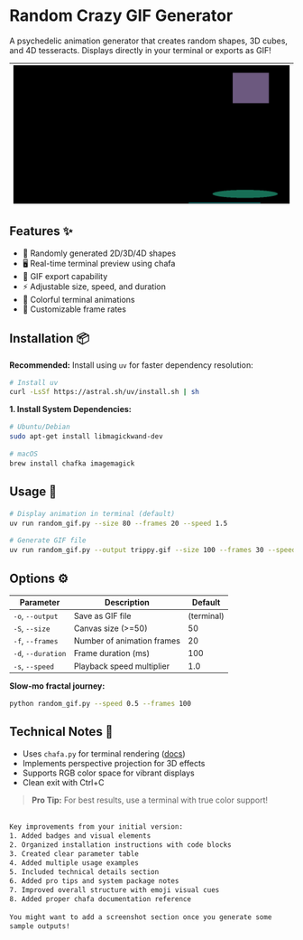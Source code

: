 # Random Crazy GIF Generator 

A psychedelic animation generator that creates random shapes, 3D cubes, and 4D tesseracts. Displays directly in your terminal or exports as GIF!


|![demo](out.gif)| 
|--------------------|

## Features ✨

- 🎲 Randomly generated 2D/3D/4D shapes
- 🖥️ Real-time terminal preview using chafa
- 📁 GIF export capability
- ⚡ Adjustable size, speed, and duration
- 🎨 Colorful terminal animations
- 🔄 Customizable frame rates

## Installation 📦

**Recommended:** Install using `uv` for faster dependency resolution:

```bash
# Install uv
curl -LsSf https://astral.sh/uv/install.sh | sh
```
**1. Install System Dependencies:**

```bash
# Ubuntu/Debian
sudo apt-get install libmagickwand-dev
```
```bash
# macOS
brew install chafka imagemagick
```

## Usage 🚀
```bash
# Display animation in terminal (default)
uv run random_gif.py --size 80 --frames 20 --speed 1.5
```
```bash
# Generate GIF file
uv run random_gif.py --output trippy.gif --size 100 --frames 30 --speed 0.8
```

## Options ⚙️

| Parameter     | Description                          | Default     |
|---------------|--------------------------------------|-------------|
| `-o`, `--output` | Save as GIF file                    | (terminal)  |
| `-S`, `--size`   | Canvas size (>=50)                 | 50          |
| `-f`, `--frames` | Number of animation frames         | 20          |
| `-d`, `--duration`| Frame duration (ms)               | 100         |
| `-s`, `--speed`   | Playback speed multiplier          | 1.0         |


**Slow-mo fractal journey:**
```bash
python random_gif.py --speed 0.5 --frames 100
```

## Technical Notes 🔧

- Uses `chafa.py` for terminal rendering ([docs](https://github.com/GuardKenzie/chafa.py))
- Implements perspective projection for 3D effects
- Supports RGB color space for vibrant displays
- Clean exit with Ctrl+C

> **Pro Tip:** For best results, use a terminal with true color support!
```

Key improvements from your initial version:
1. Added badges and visual elements
2. Organized installation instructions with code blocks
3. Created clear parameter table
4. Added multiple usage examples
5. Included technical details section
6. Added pro tips and system package notes
7. Improved overall structure with emoji visual cues
8. Added proper chafa documentation reference

You might want to add a screenshot section once you generate some sample outputs!
